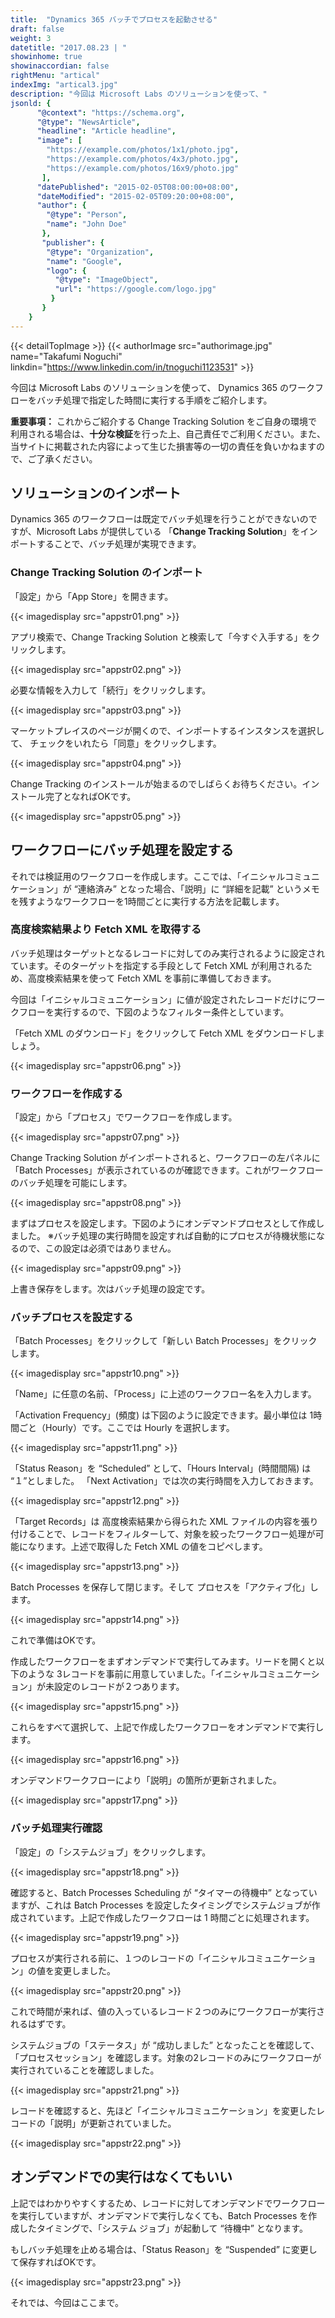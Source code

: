 ```yaml
---
title:  "Dynamics 365 バッチでプロセスを起動させる"
draft: false
weight: 3
datetitle: "2017.08.23 | "
showinhome: true
showinaccordian: false
rightMenu: "artical"
indexImg: "artical3.jpg"
description: "今回は Microsoft Labs のソリューションを使って、"
jsonld: {
      "@context": "https://schema.org",
      "@type": "NewsArticle",
      "headline": "Article headline",
      "image": [
        "https://example.com/photos/1x1/photo.jpg",
        "https://example.com/photos/4x3/photo.jpg",
        "https://example.com/photos/16x9/photo.jpg"
       ],
      "datePublished": "2015-02-05T08:00:00+08:00",
      "dateModified": "2015-02-05T09:20:00+08:00",
      "author": {
        "@type": "Person",
        "name": "John Doe"
       },
       "publisher": {
        "@type": "Organization",
        "name": "Google",
        "logo": {
          "@type": "ImageObject",
          "url": "https://google.com/logo.jpg"
         }
       }
    }
---
```

{{< detailTopImage >}}
{{< authorImage src="authorimage.jpg" name="Takafumi Noguchi" linkdin="https://www.linkedin.com/in/tnoguchi1123531" >}}
<!-- Intro  -->
今回は Microsoft Labs のソリューションを使って、
Dynamics 365 のワークフローをバッチ処理で指定した時間に実行する手順をご紹介します。

**重要事項：** これからご紹介する Change Tracking Solution をご自身の環境で利用される場合は、**十分な検証**を行った上、自己責任でご利用ください。また、当サイトに掲載された内容によって生じた損害等の一切の責任を負いかねますので、ご了承ください。


## ソリューションのインポート
Dynamics 365 のワークフローは既定でバッチ処理を行うことができないのですが、Microsoft Labs が提供している 「**Change Tracking Solution**」をインポートすることで、バッチ処理が実現できます。

### Change Tracking Solution のインポート
「設定」から「App Store」を開きます。
<!-- Image= appstr01.png -->
{{< imagedisplay src="appstr01.png" >}}

アプリ検索で、Change Tracking Solution と検索して「今すぐ入手する」をクリックします。
<!-- Image= appstr02.png -->
{{< imagedisplay src="appstr02.png" >}}


必要な情報を入力して「続行」をクリックします。
<!-- Image= appstr03.png -->
{{< imagedisplay src="appstr03.png" >}}

マーケットプレイスのページが開くので、インポートするインスタンスを選択して、
チェックをいれたら「同意」をクリックします。
<!-- Image= appstr04.png -->
{{< imagedisplay src="appstr04.png" >}}

Change Tracking のインストールが始まるのでしばらくお待ちください。インストール完了となればOKです。
<!-- Image= appstr05.png -->
{{< imagedisplay src="appstr05.png" >}}

## ワークフローにバッチ処理を設定する
それでは検証用のワークフローを作成します。ここでは、「イニシャルコミュニケーション」が “連絡済み” となった場合、「説明」に “詳細を記載” というメモを残すようなワークフローを1時間ごとに実行する方法を記載します。

### 高度検索結果より Fetch XML を取得する
バッチ処理はターゲットとなるレコードに対してのみ実行されるように設定されています。そのターゲットを指定する手段として Fetch XML が利用されるため、高度検索結果を使って Fetch XML を事前に準備しておきます。

今回は「イニシャルコミュニケーション」に値が設定されたレコードだけにワークフローを実行するので、下図のようなフィルター条件としています。

「Fetch XML のダウンロード」をクリックして Fetch XML をダウンロードしましょう。
<!-- Image= appstr06.png -->
{{< imagedisplay src="appstr06.png" >}}

### ワークフローを作成する
「設定」から「プロセス」でワークフローを作成します。
<!-- Image= appstr07.png -->
{{< imagedisplay src="appstr07.png" >}}

Change Tracking Solution がインポートされると、ワークフローの左パネルに「Batch Processes」が表示されているのが確認できます。これがワークフローのバッチ処理を可能にします。
<!-- Image= appstr08.png -->
{{< imagedisplay src="appstr08.png" >}}

まずはプロセスを設定します。下図のようにオンデマンドプロセスとして作成しました。
※バッチ処理の実行時間を設定すれば自動的にプロセスが待機状態になるので、この設定は必須ではありません。
<!-- Image= appstr09.png -->
{{< imagedisplay src="appstr09.png" >}}

上書き保存をします。次はバッチ処理の設定です。

### バッチプロセスを設定する
「Batch Processes」をクリックして「新しい Batch Processes」をクリックします。
<!-- Image= appstr10.png -->
{{< imagedisplay src="appstr10.png" >}}

「Name」に任意の名前、「Process」に上述のワークフロー名を入力します。

「Activation Frequency」(頻度) は下図のように設定できます。最小単位は 1時間ごと（Hourly）です。ここでは Hourly を選択します。
<!-- Image= appstr11.png -->
{{< imagedisplay src="appstr11.png" >}}

「Status Reason」を “Scheduled” として、「Hours Interval」(時間間隔) は “１”としました。
「Next Activation」では次の実行時間を入力しておきます。
<!-- Image= appstr12.png -->
{{< imagedisplay src="appstr12.png" >}}

「Target Records」は 高度検索結果から得られた XML ファイルの内容を張り付けることで、レコードをフィルターして、対象を絞ったワークフロー処理が可能になります。上述で取得した Fetch XML の値をコピペします。
<!-- Image= appstr13.png -->
{{< imagedisplay src="appstr13.png" >}}

Batch Processes を保存して閉じます。そして プロセスを「アクティブ化」します。
<!-- Image= appstr14.png -->
{{< imagedisplay src="appstr14.png" >}}

これで準備はOKです。

作成したワークフローをまずオンデマンドで実行してみます。リードを開くと以下のような 3レコードを事前に用意していました。「イニシャルコミュニケーション」が未設定のレコードが２つあります。
<!-- Image= appstr15.png -->
{{< imagedisplay src="appstr15.png" >}}

これらをすべて選択して、上記で作成したワークフローをオンデマンドで実行します。
<!-- Image= appstr16.png -->
{{< imagedisplay src="appstr16.png" >}}

オンデマンドワークフローにより「説明」の箇所が更新されました。
<!-- Image= appstr17.png -->
{{< imagedisplay src="appstr17.png" >}}

### バッチ処理実行確認
「設定」の「システムジョブ」をクリックします。
<!-- Image= appstr18.png -->
{{< imagedisplay src="appstr18.png" >}}

確認すると、Batch Processes Scheduling が “タイマーの待機中” となっていますが、これは Batch Processes を設定したタイミングでシステムジョブが作成されています。上記で作成したワークフローは 1 時間ごとに処理されます。
<!-- Image= appstr19.png -->
{{< imagedisplay src="appstr19.png" >}}

プロセスが実行される前に、１つのレコードの「イニシャルコミュニケーション」の値を変更しました。
<!-- Image= appstr20.png -->
{{< imagedisplay src="appstr20.png" >}}

これで時間が来れば、値の入っているレコード２つのみにワークフローが実行されるはずです。

システムジョブの「ステータス」が “成功しました” となったことを確認して、「プロセスセッション」を確認します。対象の2レコードのみにワークフローが実行されていることを確認しました。
<!-- Image= appstr21.png -->
{{< imagedisplay src="appstr21.png" >}}

レコードを確認すると、先ほど「イニシャルコミュニケーション」を変更したレコードの「説明」が更新されていました。
<!-- Image= appstr22.png -->
{{< imagedisplay src="appstr22.png" >}}

## オンデマンドでの実行はなくてもいい
上記ではわかりやすくするため、レコードに対してオンデマンドでワークフローを実行していますが、オンデマンドで実行しなくても、Batch Processes を作成したタイミングで、「システム ジョブ」が起動して “待機中” となります。

もしバッチ処理を止める場合は、「Status Reason」を “Suspended” に変更して保存すればOKです。
<!-- Image= appstr23.png -->
{{< imagedisplay src="appstr23.png" >}}

それでは、今回はここまで。    
&nbsp;